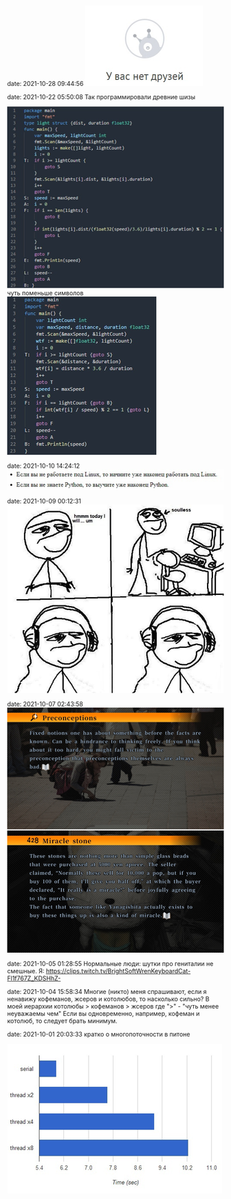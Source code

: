 date: 2021-10-28 09:44:56
![](/blog/static/img/kKaQtwUp1YA.jpg)

date: 2021-10-22 05:50:08
Так программировали древние шизы

![](/blog/static/img/nknH3JunYxc.jpg)
чуть поменьше символов
![](/blog/static/img/yvaROLot-9E.jpg)

date: 2021-10-10 14:24:12
![](/blog/static/img/7UvaH8qvI4U.jpg)

date: 2021-10-09 00:12:31
![](/blog/static/img/nrhOKrLZTYA.jpg)

date: 2021-10-07 02:43:58
![](/blog/static/img/IgUR4FpOpSw.jpg)
![](/blog/static/img/P3XvVyqeg1Q.jpg)

date: 2021-10-05 01:28:55
Нормальные люди: шутки про гениталии не смешные.
Я: https://clips.twitch.tv/BrightSoftWrenKeyboardCat-Fl1f767Z_KDSHhZ-

date: 2021-10-04 15:58:34
Многие (никто) меня спрашивают, если я ненавижу кофеманов, жсеров и котолюбов, то насколько сильно?
В моей иерархии
котолюбы > кофеманов > жсеров
где ">" - "чуть менее неуважаемы чем"
Если вы одновременно, например, кофеман и котолюб, то следует брать минимум.

date: 2021-10-01 20:03:33
кратко о многопоточности в питоне

![](/blog/static/img/jVve02V41mM.jpg)
